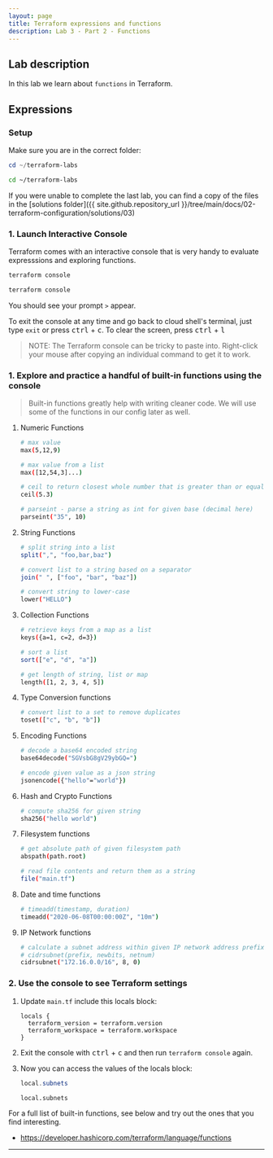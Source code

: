 ```yaml
---
layout: page
title: Terraform expressions and functions
description: Lab 3 - Part 2 - Functions
---
```


## Lab description

In this lab we learn about `functions` in Terraform.

## Expressions

### Setup

Make sure you are in the correct folder:

```powershell
cd ~/terraform-labs
```

```bash
cd ~/terraform-labs
```

If you were unable to complete the last lab, you can find a copy of the files in the [solutions folder]({{ site.github.repository_url }}/tree/main/docs/02-terraform-configuration/solutions/03)

### 1. Launch Interactive Console

Terraform comes with an interactive console that is very handy to evaluate expresssions and exploring functions.

```powershell
terraform console
```

```bash
terraform console
```

You should see your prompt `>` appear.

To exit the console at any time and go back to cloud shell's terminal, just type `exit` or press <kbd>ctrl</kbd> + <kbd>c</kbd>. To clear the screen, press <kbd>ctrl</kbd> + <kbd>l</kbd>

> NOTE: The Terraform console can be tricky to paste into. Right-click your mouse after copying an individual command to get it to work.

### 1. Explore and practice a handful of built-in functions using the console

> Built-in functions greatly help with writing cleaner code. We will use some of the functions in our config later as well.

1. Numeric Functions

    ```bash
    # max value
    max(5,12,9)
    
    # max value from a list
    max([12,54,3]...)
    
    # ceil to return closest whole number that is greater than or equal to given value
    ceil(5.3)
    
    # parseint - parse a string as int for given base (decimal here)
    parseint("35", 10)
    ```

1. String Functions

    ```bash
    # split string into a list
    split(",", "foo,bar,baz")
    
    # convert list to a string based on a separator
    join(" ", ["foo", "bar", "baz"])
    
    # convert string to lower-case
    lower("HELLO")
    ```

1. Collection Functions

    ```bash
    # retrieve keys from a map as a list
    keys({a=1, c=2, d=3})
    
    # sort a list
    sort(["e", "d", "a"])
    
    # get length of string, list or map
    length([1, 2, 3, 4, 5])
    ```

1. Type Conversion functions

    ```bash
    # convert list to a set to remove duplicates 
    toset(["c", "b", "b"])
    ```

1. Encoding Functions

    ```bash
    # decode a base64 encoded string
    base64decode("SGVsbG8gV29ybGQ=")
    
    # encode given value as a json string
    jsonencode({"hello"="world"})
    ```

1. Hash and Crypto Functions

    ```bash
    # compute sha256 for given string
    sha256("hello world")
    ```

1. Filesystem functions

    ```bash
    # get absolute path of given filesystem path
    abspath(path.root)
    
    # read file contents and return them as a string
    file("main.tf")
    ```

1. Date and time functions

    ```bash
    # timeadd(timestamp, duration)
    timeadd("2020-06-08T00:00:00Z", "10m")
    ```

1. IP Network functions

    ```bash
    # calculate a subnet address within given IP network address prefix.
    # cidrsubnet(prefix, newbits, netnum)
    cidrsubnet("172.16.0.0/16", 8, 0)
    ```

### 2. Use the console to see Terraform settings

1. Update `main.tf` include this locals block:

    ```hcl
    locals {
      terraform_version = terraform.version
      terraform_workspace = terraform.workspace
    }
    ```

1. Exit the console with <kbd>ctrl</kbd> + <kbd>c</kbd> and then run `terraform console` again.

1. Now you can access the values of the locals block:

    ```powershell
    local.subnets
    ```

    ```bash
    local.subnets
    ```

For a full list of built-in functions, see below and try out the ones that you find interesting.

* <https://developer.hashicorp.com/terraform/language/functions>

---
